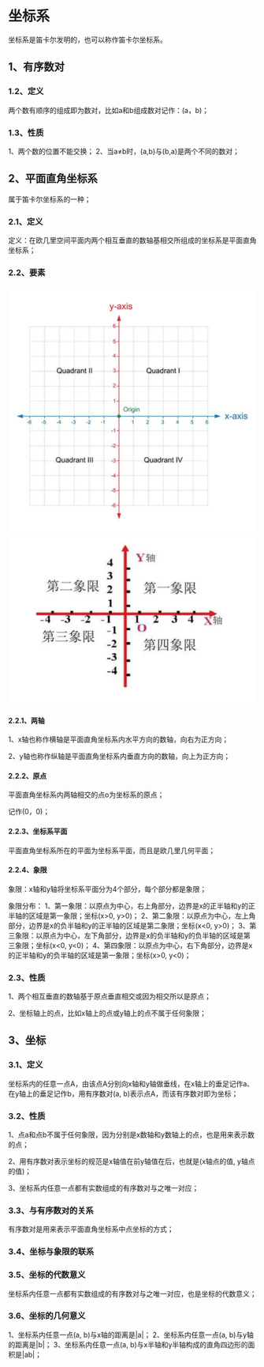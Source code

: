 # 坐标系
坐标系是笛卡尔发明的，也可以称作笛卡尔坐标系。

## 1、有序数对
### 1.2、定义
两个数有顺序的组成即为数对，比如a和b组成数对记作：(a，b)；

### 1.3、性质
1、两个数的位置不能交换；
2、当a$\ne$b时，(a,b)与(b,a)是两个不同的数对；

## 2、平面直角坐标系
属于笛卡尔坐标系的一种；

### 2.1、定义
定义：在欧几里空间平面内两个相互垂直的数轴基相交所组成的坐标系是平面直角坐标系；

### 2.2、要素
![](../images/笛卡尔坐标系1.png)
![](../images/笛卡尔坐标系2.png)

#### 2.2.1、两轴
1、x轴也称作横轴是平面直角坐标系内水平方向的数轴，向右为正方向；

2、y轴也称作纵轴是平面直角坐标系内垂直方向的数轴，向上为正方向；

#### 2.2.2、原点
平面直角坐标系内两轴相交的点o为坐标系的原点；

记作(0，0)；

#### 2.2.3、坐标系平面
平面直角坐标系所在的平面为坐标系平面，而且是欧几里几何平面；

#### 2.2.4、象限
象限：x轴和y轴将坐标系平面分为4个部分，每个部分都是象限；

象限分布：
1、第一象限：以原点为中心，右上角部分，边界是x的正半轴和y的正半轴的区域是第一象限；坐标(x>0, y>0)；
2、第二象限：以原点为中心，左上角部分，边界是x的负半轴和y的正半轴的区域是第二象限；坐标(x<0, y>0)；
3、第三象限：以原点为中心，左下角部分，边界是x的负半轴和y的负半轴的区域是第三象限；坐标(x<0, y<0)；
4、第四象限：以原点为中心，右下角部分，边界是x的正半轴和y的负半轴的区域是第一象限；坐标(x>0, y<0)；

### 2.3、性质
1、两个相互垂直的数轴基于原点垂直相交或因为相交所以是原点；

2、坐标轴上的点，比如x轴上的点或y轴上的点不属于任何象限；

## 3、坐标
### 3.1、定义
坐标系内的任意一点A，由该点A分别向x轴和y轴做垂线，在x轴上的垂足记作a、在y轴上的垂足记作b，用有序数对(a, b)表示点A，而该有序数对即为坐标；

### 3.2、性质
1、点a和点b不属于任何象限，因为分别是x数轴和y数轴上的点，也是用来表示数的点；

2、用有序数对表示坐标的规范是x轴值在前y轴值在后，也就是(x轴点的值, y轴点的值)；

3、坐标系内任意一点都有实数组成的有序数对与之唯一对应；

### 3.3、与有序数对的关系
有序数对是用来表示平面直角坐标系中点坐标的方式；

### 3.4、坐标与象限的联系

### 3.5、坐标的代数意义
坐标系内任意一点都有实数组成的有序数对与之唯一对应，也是坐标的代数意义；

### 3.6、坐标的几何意义
1、坐标系内任意一点(a, b)与x轴的距离是|a|；
2、坐标系内任意一点(a, b)与y轴的距离是|b|；
3、坐标系内任意一点(a, b)与x半轴和y半轴构成的直角四边形的面积是|ab|；
